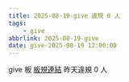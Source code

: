 ```yaml
---
title: 2025-08-19-give 違規 0 人
tags:
    - give
abbrlink: 2025-08-19-give
date: give-2025-08-19 12:00:00
---
```

give 板 [板規連結](https://www.ptt.cc/bbs/give/M.1612495900.A.C32.html)
昨天違規 0 人
